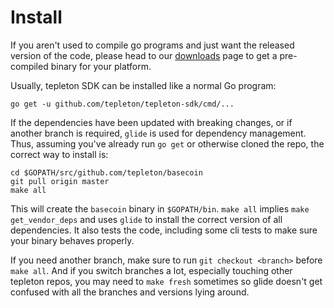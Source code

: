 # Install

If you aren't used to compile go programs and just want the released
version of the code, please head to our [downloads](https://tepleton.com/download)
page to get a pre-compiled binary for your platform.

Usually, tepleton SDK can be installed like a normal Go program:

```
go get -u github.com/tepleton/tepleton-sdk/cmd/...
```

If the dependencies have been updated with breaking changes,
or if another branch is required, `glide` is used for dependency management.
Thus, assuming you've already run `go get` or otherwise cloned the repo,
the correct way to install is:

```
cd $GOPATH/src/github.com/tepleton/basecoin
git pull origin master
make all
```

This will create the `basecoin` binary in `$GOPATH/bin`.
`make all` implies `make get_vendor_deps` and uses `glide` to install the
correct version of all dependencies. It also tests the code, including
some cli tests to make sure your binary behaves properly.

If you need another branch, make sure to run `git checkout <branch>`
before `make all`. And if you switch branches a lot, especially
touching other tepleton repos, you may need to `make fresh` sometimes
so glide doesn't get confused with all the branches and versions lying around.
